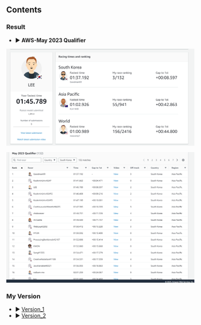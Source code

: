 ## Contents

### Result 
- ▶︎ **AWS-May 2023 Qualifier**

<p align="left">
<img width="500" src="../image/best_model.png">
</p>

<p align="left">
<img width="500" src="../image/best_model_rank.png">
</p>


### My Version
- ▶︎ [Version_1](https://github.com/Jeongmani/Autonomous_Driving_Vehicle/tree/main/reinforcement%20learning/Version_1)
- ▶︎ [Version_2](https://github.com/Jeongmani/Autonomous_Driving_Vehicle/tree/main/reinforcement%20learning/Version_2)
